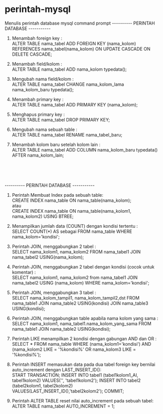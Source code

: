 # perintah-mysql
Menulis perintah database mysql command prompt
---------- PERINTAH DATABASE -----------

1. Menambah foreign key :<br>
ALTER TABLE nama_tabel ADD FOREIGN KEY (nama_kolom) REFERENCES nama_tabel(nama_kolom) ON UPDATE CASCADE ON DELETE CASCADE;<br>

2. Menambah field/kolom :<br>
ALTER TABLE nama_tabel ADD nama_kolom typedata();<br>

3. Mengubah nama field/kolom :<br>
ALTER TABLE nama_tabel CHANGE nama_kolom_lama nama_kolom_baru typedata();<br>

4. Menambah primary key :<br>
ALTER TABLE nama_tabel ADD PRIMARY KEY (nama_kolom);<br>

5. Menghapus primary key :<br>
ALTER TABLE nama_tabel DROP PRIMARY KEY;<br>

6. Mengubah nama sebuah table :<br>
ALTER TABLE nama_tabel RENAME nama_tabel_baru;<br>

7. Menambah kolom baru setelah kolom lain :<br>
ALTER TABLE nama_tabel ADD COLUMN nama_kolom_baru typedata() AFTER nama_kolom_lain; <br>


<br><br><br>



---------- PERINTAH DATABASE -----------

1. Perintah Membuat Index pada sebuah table:<br>
CREATE INDEX nama_table ON nama_table(nama_kolom); <br>
atau <br> CREATE INDEX nama_table ON nama_table(nama_kolom1, nama_kolom2) USING BTREE;<br>

2. Menampilkan jumlah data (COUNT) dengan kondisi tertentu : <br>
SELECT COUNT(*) AS sebagai FROM nama_table WHERE nama_kolom='kondisi';<br>

3. Perintah JOIN, menggabungkan 2 tabel :<br>
SELECT nama_kolom1, nama_kolom2 FROM nama_tabel1 JOIN nama_tabel2 USING(nama_kolom);<br>

4. Perintah JOIN, menggabungkan 2 tabel dengan kondisi (cocok untuk komentar) :<br>
SELECT nama_kolom1, nama_kolom2 from nama_tabel1 JOIN nama_tabel2 USING (nama_kolom) WHERE nama_kolom='kondisi';<br>

5. Perintah JOIN, menggabungkan 3 tabel : <br>
SELECT nama_kolom_tampil1, nama_kolom_tampil2,dst FROM nama_table1 JOIN nama_table2 USING(kondisi) JOIN nama_table3 USING(kondisi);<br>

6. Perintah JOIN, menggabungkan table apabila nama kolom yang sama : <br>
SELECT nama_kolom1, nama_tabel1.nama_kolom_yang_sama FROM nama_table1 JOIN nama_table2 USING(kondisi);<br> 

7. Perintah LIKE menampilkan 2 kondisi dengan gabungan AND dan OR : <br>
SELECT * FROM nama_table WHERE (nama_kolom1='kondisi') AND (nama_kolom2 LIKE = '%kondisi%' OR nama_kolom3 LIKE = '%kondisi%');<br>

8. Perintah INSERT memasukan data pada dua tabel foreign key bernilai auto_increment dengan LAST_INSERT_ID(): <br>
START TRANSACTION; INSERT INTO tabel1 (tabel1kolom1_AI, tabel1kolom2) VALUES('', 'tabel1kolom2'); INSERT INTO tabel2 (tabel2kolom1, tabel2kolom2) VALUES(LAST_INSERT_ID(),'tabel2kolom2'); COMMIT;<br>

9. Perintah ALTER TABLE reset nilai auto_increment pada sebuah tabel: <br>
ALTER TABLE nama_tabel AUTO_INCREMENT = 1;<br>
